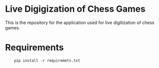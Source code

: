 # Live Digigization of Chess Games
This is the repository for the application used for live digitization of chess games. 

# Requirements
        pip install -r requiremets.txt